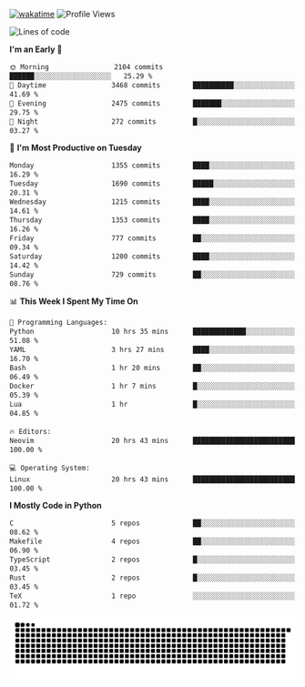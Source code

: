 [![wakatime](https://wakatime.com/badge/user/b920b284-3cde-4cd4-b72e-f7f22d050b16.svg)](https://wakatime.com/@b920b284-3cde-4cd4-b72e-f7f22d050b16)
![Profile Views](http://img.shields.io/badge/Profile%20Views-4586-blue)
<!--START_SECTION:waka-->
![Lines of code](https://img.shields.io/badge/From%20Hello%20World%20I%27ve%20Written-6.3%20million%20lines%20of%20code-blue)

**I'm an Early 🐤** 

```text
🌞 Morning                2104 commits        ██████░░░░░░░░░░░░░░░░░░░   25.29 % 
🌆 Daytime                3468 commits        ██████████░░░░░░░░░░░░░░░   41.69 % 
🌃 Evening                2475 commits        ███████░░░░░░░░░░░░░░░░░░   29.75 % 
🌙 Night                  272 commits         █░░░░░░░░░░░░░░░░░░░░░░░░   03.27 % 
```
📅 **I'm Most Productive on Tuesday** 

```text
Monday                   1355 commits        ████░░░░░░░░░░░░░░░░░░░░░   16.29 % 
Tuesday                  1690 commits        █████░░░░░░░░░░░░░░░░░░░░   20.31 % 
Wednesday                1215 commits        ████░░░░░░░░░░░░░░░░░░░░░   14.61 % 
Thursday                 1353 commits        ████░░░░░░░░░░░░░░░░░░░░░   16.26 % 
Friday                   777 commits         ██░░░░░░░░░░░░░░░░░░░░░░░   09.34 % 
Saturday                 1200 commits        ████░░░░░░░░░░░░░░░░░░░░░   14.42 % 
Sunday                   729 commits         ██░░░░░░░░░░░░░░░░░░░░░░░   08.76 % 
```


📊 **This Week I Spent My Time On** 

```text
💬 Programming Languages: 
Python                   10 hrs 35 mins      █████████████░░░░░░░░░░░░   51.08 % 
YAML                     3 hrs 27 mins       ████░░░░░░░░░░░░░░░░░░░░░   16.70 % 
Bash                     1 hr 20 mins        ██░░░░░░░░░░░░░░░░░░░░░░░   06.49 % 
Docker                   1 hr 7 mins         █░░░░░░░░░░░░░░░░░░░░░░░░   05.39 % 
Lua                      1 hr                █░░░░░░░░░░░░░░░░░░░░░░░░   04.85 % 

🔥 Editors: 
Neovim                   20 hrs 43 mins      █████████████████████████   100.00 % 

💻 Operating System: 
Linux                    20 hrs 43 mins      █████████████████████████   100.00 % 
```

**I Mostly Code in Python** 

```text
C                        5 repos             ██░░░░░░░░░░░░░░░░░░░░░░░   08.62 % 
Makefile                 4 repos             ██░░░░░░░░░░░░░░░░░░░░░░░   06.90 % 
TypeScript               2 repos             █░░░░░░░░░░░░░░░░░░░░░░░░   03.45 % 
Rust                     2 repos             █░░░░░░░░░░░░░░░░░░░░░░░░   03.45 % 
TeX                      1 repo              ░░░░░░░░░░░░░░░░░░░░░░░░░   01.72 % 
```




<!--END_SECTION:waka-->
![Snake animation](https://raw.githubusercontent.com/timmypidashev/timmypidashev/main/commits.svg)
